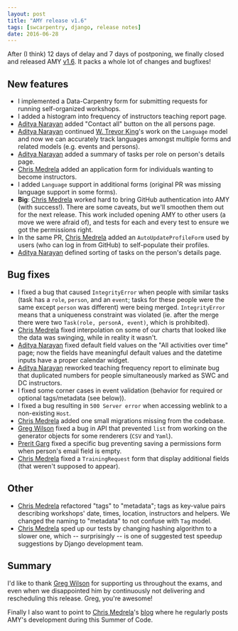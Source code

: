 ```yaml
---
layout: post
title: "AMY release v1.6"
tags: [swcarpentry, django, release notes]
date: 2016-06-28
---
```


After (I think) 12 days of delay and 7 days of postponing, we finally closed
and released AMY [v1.6][]. It packs a whole lot of changes and bugfixes!

## New features

* I implemented a Data-Carpentry form for submitting requests for running
  self-organized workshops.
* I added a histogram into frequency of instructors teaching report page.
* [Aditya Narayan][] added "Contact all" button on the all persons page.
* [Aditya Narayan][] continued [W. Trevor King][]'s work on the `Language`
  model and now we can accurately track languages amongst multiple forms and
  related models (e.g. events and persons).
* [Aditya Narayan][] added a summary of tasks per role on person's details
  page.
* [Chris Medrela][] added an application form for individuals wanting to become
  instructors.
* I added `Language` support in additional forms (original PR was missing
  language support in some forms).
* **Big**: [Chris Medrela][] worked hard to bring GitHub authentication into
  AMY (with success!).  There are some caveats, but we'll smoothen them out for
  the next release. This work included opening AMY to other users (a move we
  were afraid of), and tests for each and every test to ensure we got the
  permissions right.
* In the same PR, [Chris Medrela][] added an `AutoUpdateProfileForm` used by
  users (who can log in from GitHub) to self-populate their profiles.
* [Aditya Narayan][] defined sorting of tasks on the person's details page.

## Bug fixes

* I fixed a bug that caused `IntegrityError` when people with similar tasks
  (task has a `role`, `person`, and an `event`; tasks for these people were the
  same except `person` was different) were being merged.  `IntegrityError`
  means that a uniqueness constraint was violated (ie. after the merge there
  were two `Task(role, personA, event)`, which is prohibited).
* [Chris Medrela][] fixed interpolation on some of our charts that looked like
  the data was swinging, while in reality it wasn't.
* [Aditya Narayan][] fixed default field values on the
  "All activities over time" page; now the fields have meaningful default
  values and the datetime inputs have a proper calendar widget.
* [Aditya Narayan][] reworked teaching frequency report to eliminate bug that
  duplicated numbers for people simultaneously marked as SWC and DC
  instructors.
* I fixed some corner cases in event validation (behavior for required or
  optional tags/metadata (see below)).
* I fixed a bug resulting in `500 Server error` when accessing weblink to
  a non-existing `Host`.
* [Chris Medrela][] added one small migrations missing from the codebase.
* [Greg Wilson][] fixed a bug in API that prevented `list` from working on the
  generator objects for some renderers (`CSV` and `Yaml`).
* [Prerit Garg][] fixed a specific bug preventing saving a permissions form
  when person's email field is empty.
* [Chris Medrela][] fixed a `TrainingRequest` form that display additional
  fields (that weren't supposed to appear).

## Other

* [Chris Medrela][] refactored "tags" to "metadata"; tags as key-value pairs
  describing workshops' date, times, location, instructors and helpers. We
  changed the naming to "metadata" to not confuse with `Tag` model.
* [Chris Medrela][] sped up our tests by changing hashing algorithm to a slower
  one, which -- surprisingly -- is one of suggested test speedup suggestions by
  Django development team.

## Summary

I'd like to thank [Greg Wilson][] for supporting us throughout the exams, and
even when we disappointed him by continuously not delivering and rescheduling
this release. Greg, you're awesome!

Finally I also want to point to [Chris Medrela][]'s
[blog](http://chrismedrela.github.io/) where he regularly posts AMY's
development during this Summer of Code.

  [v1.6]: https://github.com/swcarpentry/amy/milestones/v1.6
  [Aditya Narayan]: https://github.com/narayanaditya95
  [Chris Medrela]: https://github.com/chrismedrela
  [Greg Wilson]: https://github.com/gvwilson
  [W. Trevor King]: https://github.com/wking
  [Prerit Garg]: https://github.com/prerit2010

